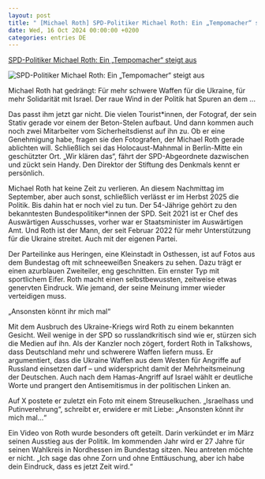 ```yaml
---
layout: post
title: " [Michael Roth] SPD-Politiker Michael Roth: Ein „Tempomacher“ steigt aus"
date: Wed, 16 Oct 2024 00:00:00 +0200
categories: entries DE
---
```

[SPD-Politiker Michael Roth: Ein „Tempomacher“ steigt aus](https://vorwaerts.de/parteileben/spd-aussenpolitiker-michael-roth-der-tempomacher)

![SPD-Politiker Michael Roth: Ein „Tempomacher“ steigt aus](https://vorwaerts.de/sites/default/files/styles/open_graph/public/2024-10/20240912_DVORWAERTS_PHT_DSC04739.jpg?itok=_NSPPXKC)

Michael Roth hat gedrängt: Für mehr schwere Waffen für die Ukraine, für mehr Solidarität mit Israel. Der raue Wind in der Politik hat Spuren an dem ...

Das passt ihm jetzt gar nicht. Die vielen Tourist*innen, der Fotograf, der sein Stativ gerade vor einem der Beton-Stelen aufbaut. Und dann kommen auch noch zwei Mitarbeiter vom Sicherheitsdienst auf ihn zu. Ob er eine Genehmigung habe, fragen sie den Fotografen, der Michael Roth gerade ablichten will. Schließlich sei das Holocaust-Mahnmal in Berlin-Mitte ein geschützter Ort. „Wir klären das“, fährt der SPD-Abgeordnete dazwischen und zückt sein Handy. Den Direktor der Stiftung des Denkmals kennt er persönlich.

Michael Roth hat keine Zeit zu verlieren. An diesem Nachmittag im September, aber auch sonst, schließlich verlässt er im Herbst 2025 die Politik. Bis dahin hat er noch viel zu tun. Der 54-Jährige gehört zu den bekanntesten Bundespolitiker*innen der SPD. Seit 2021 ist er Chef des Auswärtigen Ausschusses, vorher war er Staatsminister im Auswärtigen Amt. Und Roth ist der Mann, der seit Februar 2022 für mehr Unterstützung für die Ukraine streitet. Auch mit der eigenen Partei.

Der Parteilinke aus Heringen, eine Kleinstadt in Osthessen, ist auf Fotos aus dem Bundestag oft mit schneeweißen Sneakers zu sehen. Dazu trägt er einen azurblauen Zweiteiler, eng geschnitten. Ein ernster Typ mit sportlichem Eifer. Roth macht einen selbstbewussten, zeitweise etwas genervten Eindruck. Wie jemand, der seine Meinung immer wieder verteidigen muss.

„Ansonsten könnt ihr mich mal“

Mit dem Ausbruch des Ukraine-Kriegs wird Roth zu einem bekannten Gesicht. Weil wenige in der SPD so russlandkritisch sind wie er, stürzen sich die Medien auf ihn. Als der Kanzler noch zögert, fordert Roth in Talkshows, dass Deutschland mehr und schwerere Waffen liefern muss. Er argumentiert, dass die Ukraine Waffen aus dem Westen für Angriffe auf Russland einsetzen darf – und widerspricht damit der Mehrheitsmeinung der Deutschen. Auch nach dem Hamas-Angriff auf Israel wählt er deutliche Worte und prangert den Antisemitismus in der politischen Linken an.

Auf X postete er zuletzt ein Foto mit einem Streuselkuchen. „Israelhass und Putinverehrung“, schreibt er, erwidere er mit Liebe: „Ansonsten könnt ihr mich mal…“

Ein Video von Roth wurde besonders oft geteilt. Darin verkündet er im März seinen Ausstieg aus der Politik. Im kommenden Jahr wird er 27 Jahre für seinen Wahlkreis in Nordhessen im Bundestag sitzen. Neu antreten möchte er nicht. „Ich sage das ohne Zorn und ohne Enttäuschung, aber ich habe dein Eindruck, dass es jetzt Zeit wird.“


